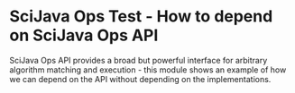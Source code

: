 # SciJava Ops Test - How to depend on SciJava Ops API

SciJava Ops API provides a broad but powerful interface for arbitrary algorithm matching and execution - this module shows an example of how we can depend on the API without depending on the implementations.
